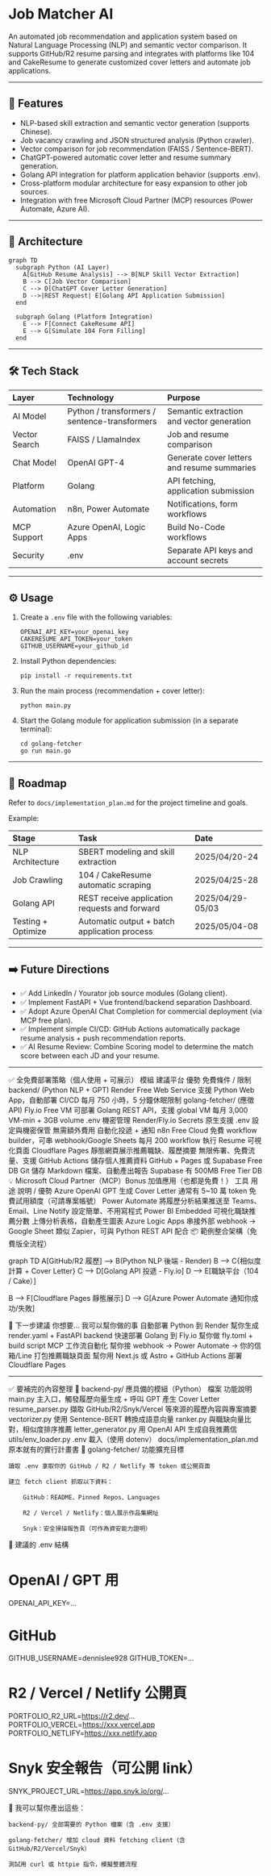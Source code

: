 # Job Matcher AI

An automated job recommendation and application system based on Natural Language Processing (NLP) and semantic vector comparison. It supports GitHub/R2 resume parsing and integrates with platforms like 104 and CakeResume to generate customized cover letters and automate job applications.

---

## 🚀 Features

- NLP-based skill extraction and semantic vector generation (supports Chinese).
- Job vacancy crawling and JSON structured analysis (Python crawler).
- Vector comparison for job recommendation (FAISS / Sentence-BERT).
- ChatGPT-powered automatic cover letter and resume summary generation.
- Golang API integration for platform application behavior (supports .env).
- Cross-platform modular architecture for easy expansion to other job sources.
- Integration with free Microsoft Cloud Partner (MCP) resources (Power Automate, Azure AI).

---

## 🧮 Architecture

```mermaid
graph TD
  subgraph Python (AI Layer)
    A[GitHub Resume Analysis] --> B[NLP Skill Vector Extraction]
    B --> C[Job Vector Comparison]
    C --> D[ChatGPT Cover Letter Generation]
    D -->|REST Request| E[Golang API Application Submission]
  end

  subgraph Golang (Platform Integration)
    E --> F[Connect CakeResume API]
    E --> G[Simulate 104 Form Filling]
  end
```

---

## 🛠️ Tech Stack

| Layer         | Technology                                    | Purpose                                     |
| :------------ | :-------------------------------------------- | :------------------------------------------ |
| AI Model      | Python / transformers / sentence-transformers | Semantic extraction and vector generation   |
| Vector Search | FAISS / LlamaIndex                            | Job and resume comparison                   |
| Chat Model    | OpenAI GPT-4                                  | Generate cover letters and resume summaries |
| Platform      | Golang                                        | API fetching, application submission        |
| Automation    | n8n, Power Automate                           | Notifications, form workflows               |
| MCP Support   | Azure OpenAI, Logic Apps                      | Build No-Code workflows                     |
| Security      | .env                                          | Separate API keys and account secrets       |

---

## ⚙️ Usage

1.  Create a `.env` file with the following variables:

    ```
    OPENAI_API_KEY=your_openai_key
    CAKERESUME_API_TOKEN=your_token
    GITHUB_USERNAME=your_github_id
    ```

2.  Install Python dependencies:

    ```
    pip install -r requirements.txt
    ```

3.  Run the main process (recommendation + cover letter):

    ```
    python main.py
    ```

4.  Start the Golang module for application submission (in a separate terminal):

    ```
    cd golang-fetcher
    go run main.go
    ```

---

## 🎯 Roadmap

Refer to `docs/implementation_plan.md` for the project timeline and goals.

Example:

| Stage              | Task                                          | Date             |
| :----------------- | :-------------------------------------------- | :--------------- |
| NLP Architecture   | SBERT modeling and skill extraction           | 2025/04/20-24    |
| Job Crawling       | 104 / CakeResume automatic scraping           | 2025/04/25-28    |
| Golang API         | REST receive application requests and forward | 2025/04/29-05/03 |
| Testing + Optimize | Automatic output + batch application process  | 2025/05/04-08    |

---

## ➡️ Future Directions

- ✅ Add LinkedIn / Yourator job source modules (Golang client).
- ✅ Implement FastAPI + Vue frontend/backend separation Dashboard.
- ✅ Adopt Azure OpenAI Chat Completion for commercial deployment (via MCP free plan).
- ✅ Implement simple CI/CD: GitHub Actions automatically package resume analysis + push recommendation reports.
- ✅ AI Resume Review: Combine Scoring model to determine the match score between each JD and your resume.

---

✅ 全免費部署策略（個人使用 + 可展示）
模組 建議平台 優勢 免費條件 / 限制
backend/ (Python NLP + GPT) Render Free Web Service 支援 Python Web App，自動部署 CI/CD 每月 750 小時，5 分鐘休眠限制
golang-fetcher/ (應徵 API) Fly.io Free VM 可部署 Golang REST API，支援 global VM 每月 3,000 VM-min + 3GB volume
.env 機密管理 Render/Fly.io Secrets 原生支援 .env 設定與機密保管 無需額外費用
自動化投遞 + 通知 n8n Free Cloud 免費 workflow builder，可串 webhook/Google Sheets 每月 200 workflow 執行
Resume 可視化頁面 Cloudflare Pages 靜態網頁展示推薦職缺、履歷摘要 無限佈署、免費流量、支援 GitHub Actions
儲存個人推薦資料 GitHub + Pages 或 Supabase Free DB Git 儲存 Markdown 檔案、自動產出報告 Supabase 有 500MB Free Tier DB
💡 Microsoft Cloud Partner（MCP）Bonus 加值應用（也都是免費！）
工具 用途 說明 / 優勢
Azure OpenAI GPT 生成 Cover Letter 通常有 5~10 萬 token 免費試用額度（可請專案帳號）
Power Automate 將履歷分析結果推送至 Teams、Email、Line Notify 設定簡單、不用寫程式
Power BI Embedded 可視化職缺推薦分數 上傳分析表格，自動產生圖表
Azure Logic Apps 串接外部 webhook → Google Sheet 類似 Zapier，可與 Python REST API 配合
📦 範例整合架構（免費版全流程）

graph TD
A[GitHub/R2 履歷] --> B(Python NLP 後端 - Render)
B --> C{相似度計算 + Cover Letter}
C --> D[Golang API 投遞 - Fly.io]
D --> E[職缺平台（104 / Cake）]

B --> F[Cloudflare Pages 靜態展示]
D --> G[Azure Power Automate 通知你成功/失敗]

🚀 下一步建議
你想要... 我可以幫你做的事
自動部署 Python 到 Render 幫你生成 render.yaml + FastAPI backend
快速部署 Golang 到 Fly.io 幫你做 fly.toml + build script
MCP 工作流自動化 幫你接 webhook → Power Automate → 你的信箱/Line
打包推薦職缺頁面 幫你用 Next.js 或 Astro + GitHub Actions 部署 Cloudflare Pages

---

✅ 要補完的內容整理
🔧 backend-py/ 應具備的模組（Python）
檔案 功能說明
main.py 主入口，觸發履歷向量生成 + 呼叫 GPT 產生 Cover Letter
resume_parser.py 擷取 GitHub/R2/Snyk/Vercel 等來源的履歷內容與專案摘要
vectorizer.py 使用 Sentence-BERT 轉換成語意向量
ranker.py 與職缺向量比對，相似度排序推薦
letter_generator.py 用 OpenAI API 生成自我推薦信
utils/env_loader.py .env 載入（使用 dotenv）
docs/implementation_plan.md 原本就有的實行計畫書
🚀 golang-fetcher/ 功能擴充目標

    讀取 .env 拿取你的 GitHub / R2 / Netlify 等 token 或公開頁面

    建立 fetch client 抓取以下資料：

        GitHub：README、Pinned Repos、Languages

        R2 / Vercel / Netlify：個人展示作品集網址

        Snyk：安全掃描報告頁（可作為資安能力證明）

🌱 建議的 .env 結構

# OpenAI / GPT 用

OPENAI_API_KEY=...

# GitHub

GITHUB_USERNAME=dennislee928
GITHUB_TOKEN=...

# R2 / Vercel / Netlify 公開頁

PORTFOLIO_R2_URL=https://r2.dev/...
PORTFOLIO_VERCEL=https://xxx.vercel.app
PORTFOLIO_NETLIFY=https://xxx.netlify.app

# Snyk 安全報告（可公開 link）

SNYK_PROJECT_URL=https://app.snyk.io/org/...

🧩 我可以幫你產出這些：

    backend-py/ 全部需要的 Python 檔案（含 .env 支援）

    golang-fetcher/ 增加 cloud 資料 fetching client（含 GitHub/R2/Vercel/Snyk）

    測試用 curl 或 httpie 指令，模擬整體流程
